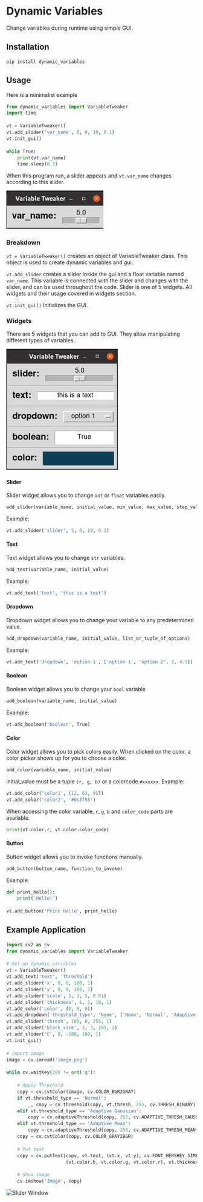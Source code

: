# Dynamic Variables
Change variables during runtime using simple GUI.
## Installation
```
pip install dynamic_variables
```
## Usage
Here is a minimalist example

```python
from dynamic_variables import VariableTweaker
import time

vt = VariableTweaker()
vt.add_slider('var_name', 0, 0, 10, 0.1)
vt.init_gui()

while True:
    print(vt.var_name)
    time.sleep(0.1)
```

When this program run, a slider appears and `vt.var_name` changes according to this slider.

![Slider Window](https://github.com/cahidenes/visuals/blob/main/dynamic_variables1.png?raw=true)

### Breakdown
`vt = VariableTweaker()` creates an object of VariableTweaker class. This object is used to create dynamic variables and gui.

`vt.add_slider` creates a slider inside the gui and a float variable named `var_name`.
This variable is connected with the slider and changes with the slider, and can be used throughout the code.
Slider is one of 5 widgets. All widgets and their usage covered in widgets section.

`vt.init_gui()` Initializes the GUI.

### Widgets

There are 5 widgets that you can add to GUI. They allow manipulating different types of variables.

![Slider Window]( https://github.com/cahidenes/visuals/blob/main/dynamic_variables2.png?raw=true )

#### Slider
Slider widget allows you to change `int` or `float` variables easily.

```python
add_slider(variable_name, initial_value, min_value, max_value, step_value)
```
Example:

```python
vt.add_slider('slider', 5, 0, 10, 0.1)
```
#### Text
Text widget allows you to change `str` variables.
```python
add_text(variable_name, initial_value)
```
Example:
```python
vt.add_text('text', 'this is a text')
```
#### Dropdown
Dropdown widget allows you to change your variable to any predetermined value.
```python
add_dropdown(variable_name, initial_value, list_or_tuple_of_options)
```
Example:
```python
vt.add_text('dropdown', 'option 1', ['option 1', 'option 2', 3, 4.5])
```   
#### Boolean
Boolean widget allows you to change your `bool` variable
```python
add_boolean(variable_name, initial_value)
```
Example:
```python
vt.add_boolean('boolean', True)
```
#### Color
Color widget allows you to pick colors easily. When clicked on the color, a color picker
shows up for you to choose a color.
```python
add_color(variable_name, initial_value)
```
initial_value must be a tuple `(r, g, b)` or a colorcode `#xxxxxx`. Example:
```python
vt.add_color('color1', (12, 63, 85))
vt.add_color('color2', '#0c3f55')
```
When accessing the color variable, `r`, `g`, `b` and `color_code` parts are available.
```python
print(vt.color.r, vt.color.color_code)
```

#### Button
Button widget allows you to invoke functions manually.

```python
add_button(button_name, function_to_invoke)
```

Example:
```python
def print_hello():
    print('Hello!')

vt.add_button('Print Hello', print_hello)
```

## Example Application
```python
import cv2 as cv
from dynamic_variables import VariableTweaker

# Set up dynamic variables
vt = VariableTweaker()
vt.add_text('text', 'Threshold')
vt.add_slider('x', 0, 0, 100, 1)
vt.add_slider('y', 0, 0, 100, 1)
vt.add_slider('scale', 1, 1, 5, 0.01)
vt.add_slider('thickness', 1, 1, 10, 1)
vt.add_color('color', (0, 0, 0))
vt.add_dropdown('threshold_type', 'None', ['None', 'Normal', 'Adaptive Gaussian', 'Adaptive Mean'])
vt.add_slider('thresh', 100, 0, 255, 1)
vt.add_slider('block_size', 3, 3, 201, 2)
vt.add_slider('C', 0, -100, 100, 1)
vt.init_gui()

# import image
image = cv.imread('image.png')

while cv.waitKey(20) != ord('q'):

    # Apply Threshold
    copy = cv.cvtColor(image, cv.COLOR_BGR2GRAY)
    if vt.threshold_type == 'Normal':
        _, copy = cv.threshold(copy, vt.thresh, 255, cv.THRESH_BINARY)
    elif vt.threshold_type == 'Adaptive Gaussian':
        copy = cv.adaptiveThreshold(copy, 255, cv.ADAPTIVE_THRESH_GAUSSIAN_C, cv.THRESH_BINARY, vt.block_size, vt.C)
    elif vt.threshold_type == 'Adaptive Mean':
        copy = cv.adaptiveThreshold(copy, 255, cv.ADAPTIVE_THRESH_MEAN_C, cv.THRESH_BINARY, vt.block_size, vt.C)
    copy = cv.cvtColor(copy, cv.COLOR_GRAY2BGR)

    # Put text
    copy = cv.putText(copy, vt.text, (vt.x, vt.y), cv.FONT_HERSHEY_SIMPLEX, vt.scale,
                      (vt.color.b, vt.color.g, vt.color.r), vt.thickness)

    # Show image
    cv.imshow('Image', copy)
```

![Slider Window](https://github.com/cahidenes/visuals/blob/main/demo.gif?raw=true)
